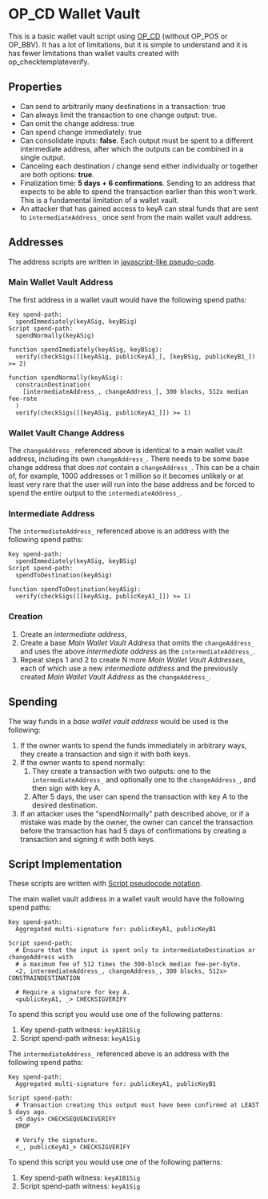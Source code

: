 # OP_CD Wallet Vault

This is a basic wallet vault script using [OP_CD](bip-constraindestination.md) (without OP_POS or OP_BBV). It has a lot of limitations, but it is simple to understand and it is has fewer limitations than wallet vaults created with op_checktemplateverify. 

## Properties

* Can send to arbitrarily many destinations in a transaction: true
* Can always limit the transaction to one change output: true.
* Can omit the change address: true
* Can spend change immediately: true
* Can consolidate inputs: **false**. Each output must be spent to a different intermediate address, after which the outputs can be combined in a single output.
* Canceling each destination / change send either individually or together are both options: **true**.
* Finalization time: **5 days + 6 confirmations**. Sending to an address that expects to be able to spend the transaction earlier than this won't work. This is a fundamental limitation of a wallet vault.
* An attacker that has gained access to keyA can steal funds that are sent to `intermediateAddress_` once sent from the main wallet vault address.

## Addresses

The address scripts are written in [javascript-like pseudo-code](../notation.md).

### Main Wallet Vault Address

The first address in a wallet vault would have the following spend paths:

```
Key spend-path:    
  spendImmediately(keyASig, keyBSig)
Script spend-path: 
  spendNormally(keyASig)

function spendImediately(keyASig, keyBSig):
  verify(checkSigs([[keyASig, publicKeyA1_], [keyBSig, publicKeyB1_]) >= 2)

function spendNormally(keyASig):
  constrainDestination(
    [intermediateAddress_, changeAddress_], 300 blocks, 512x median fee-rate
  )
  verify(checkSigs([[keyASig, publicKeyA1_]]) >= 1)
```

### Wallet Vault Change Address

The `changeAddress_` referenced above is identical to a main wallet vault address, including its own `changeAddress_`. There needs to be some base change address that does *not* contain a `changeAddress_`. This can be a chain of, for example, 1000 addresses or 1 million so it becomes unlikely or at least very rare that the user will run into the base address and be forced to spend the entire output to the `intermediateAddress_`.

### Intermediate Address

The `intermediateAddress_` referenced above is an address with the following spend paths:

```
Key spend-path:
  spendImmediately(keyASig, keyBSig)
Script spend-path:
  spendToDestination(keyASig)

function spendToDestination(keyASig):
  verify(checkSigs([[keyASig, publicKeyA1_]]) >= 1)
```

### Creation

1. Create an *intermediate address*,
2. Create a base *Main Wallet Vault Address* that omits the `changeAddress_` and uses the above *intermediate address* as the `intermediateAddress_`.
3. Repeat steps 1 and 2 to create N more *Main Wallet Vault Addresses*, each of which use a new *intermediate address* and the previously created *Main Wallet Vault Address* as the `changeAddress_`. 

## Spending

The way funds in a *base wallet vault address* would be used is the following:

1. If the owner wants to spend the funds immediately in arbitrary ways, they create a transaction and sign it with both keys.
2. If the owner wants to spend normally:
   1. They create a transaction with two outputs: one to the `intermediateAddress_` and optionally one to the `changeAddress_`, and then sign with key A.
   3. After 5 days, the user can spend the transaction with key A to the desired destination.
3. If an attacker uses the "spendNormally" path described above, or if a mistake was made by the owner, the owner can cancel the transaction before the transaction has had 5 days of confirmations by creating a transaction and signing it with both keys.

## Script Implementation

These scripts are written with [Script pseudocode notation](../notation.md).

The main wallet vault address in a wallet vault would have the following spend paths:

```
Key spend-path:    
  Aggregated multi-signature for: publicKeyA1, publicKeyB1

Script spend-path:  
  # Ensure that the input is spent only to intermediateDestination or changeAddress with 
  # a maximum fee of 512 times the 300-block median fee-per-byte.
  <2, intermediateAddress_, changeAddress_, 300 blocks, 512x> CONSTRAINDESTINATION
  
  # Require a signature for key A.
  <publicKeyA1, _> CHECKSIGVERIFY
```

To spend this script you would use one of the following patterns:

1. Key spend-path witness: `keyA1B1Sig`
2. Script spend-path witness:  `keyA1Sig`

The `intermediateAddress_` referenced above is an address with the following spend paths:

```
Key spend-path: 
  Aggregated multi-signature for: publicKeyA1, publicKeyB1
  
Script spend-path: 
  # Transaction creating this output must have been confirmed at LEAST 5 days ago.
  <5 days> CHECKSEQUENCEVERIFY
  DROP
  
  # Verify the signature.
  <_, publicKeyA1_> CHECKSIGVERIFY
```

To spend this script you would use one of the following patterns:

1. Key spend-path witness: `keyA1B1Sig`
2. Script spend-path witness: `keyA1Sig`
